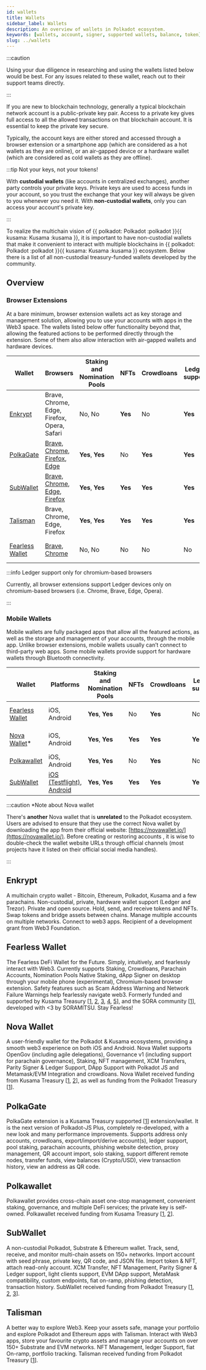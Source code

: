 ```yaml
---
id: wallets
title: Wallets
sidebar_label: Wallets
description: An overview of wallets in Polkadot ecosystem.
keywords: [wallets, account, signer, supported wallets, balance, token]
slug: ../wallets
---
```


:::caution

Using your due diligence in researching and using the wallets listed below would be best. For any
issues related to these wallet, reach out to their support teams directly.

:::

If you are new to blockchain technology, generally a typical blockchain network account is a
public-private key pair. Access to a private key gives full access to all the allowed transactions
on that blockchain account. It is essential to keep the private key secure.

Typically, the account keys are either stored and accessed through a browser extension or a
smartphone app (which are considered as a hot wallets as they are online), or an air-gapped device
or a hardware wallet (which are considered as cold wallets as they are offline).

:::tip Not your keys, not your tokens!

With **custodial wallets** (like accounts in centralized exchanges), another party controls your
private keys. Private keys are used to access funds in your account, so you trust the exchange that
your key will always be given to you whenever you need it. With **non-custodial wallets**, only you
can access your account's private key.

:::

To realize the multichain vision of {{ polkadot: Polkadot :polkadot }}{{ kusama: Kusama :kusama }},
it is important to have non-custodial wallets that make it convenient to interact with multiple
blockchains in {{ polkadot: Polkadot :polkadot }}{{ kusama: Kusama :kusama }} ecosystem. Below there
is a list of all non-custodial treasury-funded wallets developed by the community.

## Overview

### Browser Extensions

At a bare minimum, browser extension wallets act as key storage and management solution, allowing
you to use your accounts with apps in the Web3 space. The wallets listed below offer functionality
beyond that, allowing the featured actions to be performed directly through the extension. Some of
them also allow interaction with air-gapped wallets and hardware devices.

| Wallet                                                                                     | Browsers                                                                                                                                                                                                                                                                                                                                                                                                          | Staking and Nomination Pools | NFTs    | Crowdloans | Ledger support | Governance | Other features                               |
| ------------------------------------------------------------------------------------------ | ----------------------------------------------------------------------------------------------------------------------------------------------------------------------------------------------------------------------------------------------------------------------------------------------------------------------------------------------------------------------------------------------------------------- | ---------------------------- | ------- | ---------- | -------------- | ---------- | -------------------------------------------- |
| [Enkrypt](https://www.enkrypt.com/?mtm_campaign=Polkadot%20Wiki%20-%20Supported%20Wallets) | Brave, Chrome, Edge, Firefox, Opera, Safari                                                                                                                                                                                                                                                                                                                                                                       | No, No                       | **Yes** | No         | **Yes**        | No         | [Enkrypt Features](#enkrypt)                 |
| [PolkaGate](https://polkagate.xyz/)                                                        | [Brave](https://chrome.google.com/webstore/detail/polkagate-the-gateway-to/ginchbkmljhldofnbjabmeophlhdldgp), [Chrome](https://chrome.google.com/webstore/detail/polkagate-the-gateway-to/ginchbkmljhldofnbjabmeophlhdldgp), [Firefox](https://addons.mozilla.org/en-US/firefox/addon/polkagate), [Edge](https://chrome.google.com/webstore/detail/polkagate-the-gateway-to/ginchbkmljhldofnbjabmeophlhdldgp)     | **Yes**, **Yes**             | No      | **Yes**    | **Yes**        | No         | [PolkaGate features](#polkagate)             |
| [SubWallet](https://subwallet.app/)                                                        | [Brave](https://chrome.google.com/webstore/detail/subwallet-polkadot-extens/onhogfjeacnfoofkfgppdlbmlmnplgbn), [Chrome](https://chrome.google.com/webstore/detail/subwallet-polkadot-extens/onhogfjeacnfoofkfgppdlbmlmnplgbn), [Edge](https://chrome.google.com/webstore/detail/subwallet-polkadot-extens/onhogfjeacnfoofkfgppdlbmlmnplgbn), [Firefox](https://addons.mozilla.org/en-US/firefox/addon/subwallet/) | **Yes**, **Yes**             | **Yes** | **Yes**    | **Yes**        | No         | [SubWallet features](#subwallet)             |
| [Talisman](https://www.talisman.xyz/)                                                      | Brave, Chrome, Edge, Firefox                                                                                                                                                                                                                                                                                                                                                                                      | **Yes**, **Yes**             | **Yes** | **Yes**    | **Yes**        | No         | [Talisman features](#talisman)               |
| [Fearless Wallet](https://fearlesswallet.io/)                                              | [Brave](https://chrome.google.com/webstore/detail/fearless-wallet/nhlnehondigmgckngjomcpcefcdplmgc), [Chrome](https://chrome.google.com/webstore/detail/fearless-wallet/nhlnehondigmgckngjomcpcefcdplmgc)                                                                                                                                                                                                         | No, No                       | No      | No         | No             | No         | [Fearless Wallet Features](#fearless-wallet) |

:::info Ledger support only for chromium-based browsers

Currently, all browser extensions support Ledger devices only on chromium-based browsers (i.e.
Chrome, Brave, Edge, Opera).

:::

### Mobile Wallets

Mobile wallets are fully packaged apps that allow all the featured actions, as well as the storage
and management of your accounts, through the mobile app. Unlike browser extensions, mobile wallets
usually can’t connect to third-party web apps. Some mobile wallets provide support for hardware
wallets through Bluetooth connectivity.

| Wallet                                        | Platforms                                                       | Staking and Nomination Pools | NFTs    | Crowdloans | Ledger support | Governance | Other features                               |
| --------------------------------------------- | --------------------------------------------------------------- | ---------------------------- | ------- | ---------- | -------------- | ---------- | -------------------------------------------- |
| [Fearless Wallet](https://fearlesswallet.io/) | iOS, Android                                                    | **Yes**, **Yes**             | No      | **Yes**    | No             | No         | [Fearless Wallet Features](#fearless-wallet) |
| [Nova Wallet](https://novawallet.io/)\*       | iOS, Android                                                    | **Yes**, **Yes**             | **Yes** | **Yes**    | **Yes**        | **Yes**    | [Nova Wallet features](#nova-wallet)         |
| [Polkawallet](https://polkawallet.io/)        | iOS, Android                                                    | **Yes**, **Yes**             | No      | **Yes**    | No             | **Yes**    | [Polkawallet features](#polkawallet)         |
| [SubWallet](https://subwallet.app/)           | [iOS (Testflight)](apple.co/3WafLpm), [Android](bit.ly/3DE2Dlg) | **Yes**, **Yes**             | **Yes** | **Yes**    | **Yes**        | No         | [SubWallet features](#subwallet)             |

:::caution \*Note about Nova wallet

There's **another** Nova wallet that is **unrelated** to the Polkadot ecosystem. Users are advised
to ensure that they use the correct Nova wallet by downloading the app from their official website:
[https://novawallet.io/](https://novawallet.io/). Before creating or restoring accounts , it is wise
to double-check the wallet website URLs through official channels (most projects have it listed on
their official social media handles).

:::

## Enkrypt

A multichain crypto wallet - Bitcoin, Ethereum, Polkadot, Kusama and a few parachains.
Non-custodial, private, hardware wallet support (Ledger and Trezor). Private and open source. Hold,
send, and receive tokens and NFTs. Swap tokens and bridge assets between chains. Manage multiple
accounts on multiple networks. Connect to web3 apps. Recipient of a development grant from Web3
Foundation.

## Fearless Wallet

The Fearless DeFi Wallet for the Future. Simply, intuitively, and fearlessly interact with Web3.
Currently supports Staking, Crowdloans, Parachain Accounts, Nomination Pools Native Staking, dApp
Signer on desktop through your mobile phone (experimental), Chromium-based browser extension. Safety
features such as Scam Address Warning and Network Failure Warnings help fearlessly navigate web3.
Formerly funded and supported by Kusama Treasury [[1](https://kusama.polkassembly.io/treasury/23),
[2](https://kusama.polkassembly.io/treasury/34), [3](https://kusama.polkassembly.io/treasury/74),
[4](https://kusama.polkassembly.io/treasury/102), [5](https://kusama.polkassembly.io/treasury/178)],
and the SORA community [[1](https://sora.subscan.io/referenda/193?tab=votes)], developed with <3 by
SORAMITSU. Stay Fearless!

## Nova Wallet

A user-friendly wallet for the Polkadot & Kusama ecosystems, providing a smooth web3 experience on
both iOS and Android. Nova Wallet supports OpenGov (including agile delegations), Governance v1
(including support for parachain governance), Staking, NFT management, XCM Transfers, Parity Signer
& Ledger Support, DApp Support with Polkadot JS and Metamask/EVM Integration and crowdloans. Nova
Wallet received funding from Kusama Treasury [[1](https://kusama.polkassembly.io/treasury/122),
[2](https://kusama.polkassembly.io/treasury/158)], as well as funding from the Polkadot Treasury
[[1](https://polkadot.polkassembly.io/motion/314)].

## PolkaGate

PolkaGate extension is a Kusama Treasury supported
[[1](https://kusama.polkassembly.io/treasury/205)] extension/wallet. It is the next version of
Polkadot-JS Plus, completely re-developed, with a new look and many performance improvements.
Supports address only accounts, crowdloans, export/import/derive account(s), ledger support, pool
staking, parachain accounts, phishing website detection, proxy management, QR account import, solo
staking, support different remote nodes, transfer funds, view balances (Crypto/USD), view
transaction history, view an address as QR code.

## Polkawallet

Polkawallet provides cross-chain asset one-stop management, convenient staking, governance, and
multiple DeFi services; the private key is self-owned. Polkawallet received funding from Kusama
Treasury [[1](https://kusama.polkassembly.io/treasury/32),
[2](https://kusama.polkassembly.io/treasury/41)].

## SubWallet

A non-custodial Polkadot, Substrate & Ethereum wallet. Track, send, receive, and monitor multi-chain
assets on 150+ networks. Import account with seed phrase, private key, QR code, and JSON file.
Import token & NFT, attach read-only account. XCM Transfer, NFT Management, Parity Signer & Ledger
support, light clients support, EVM DApp support, MetaMask compatibility, custom endpoints, fiat
on-ramp, phishing detection, transaction history. SubWallet received funding from Polkadot Treasury
[[1](https://polkadot.polkassembly.io/treasury/138),
[2](https://polkadot.polkassembly.io/treasury/162),
[3](https://polkadot.polkassembly.io/treasury/218)].

## Talisman

A better way to explore Web3. Keep your assets safe, manage your portfolio and explore Polkadot and
Ethereum apps with Talisman. Interact with Web3 apps, store your favourite crypto assets and manage
your accounts on over 150+ Substrate and EVM networks. NFT Management, ledger Support, fiat On-ramp,
portfolio tracking. Talisman received funding from Polkadot Treasury
[[1](https://polkadot.polkassembly.io/treasury/148)].
